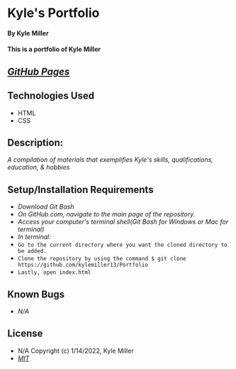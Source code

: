 # Kyle's Portfolio

#### By Kyle Miller

#### This is a portfolio of Kyle Miller

## _[GitHub Pages](https://kylemiller13.github.io/Portfolio/)_

## Technologies Used

- HTML
- CSS

## Description:

_A compilation of materials that exemplifies Kyle's skills, qualifications, education, & hobbies_

## Setup/Installation Requirements

- _Download Git Bash_
- _On GitHub.com, navigate to the main page of the repository._
- _Access your computer's terminal shell(Git Bash for Windows or Mac for terminal)_
- _In terminal:_
- `Go to the current directory where you want the cloned directory to be added.`
- `Clone the repository by using the command $ git clone https://github.com/kylemiller13/Portfolio`
- `Lastly, open index.html`

## Known Bugs

- _N/A_

## License

- N/A Copyright (c) 1/14/2022, Kyle Miller
- _[MIT](https://opensource.org/licenses/MIT)_
